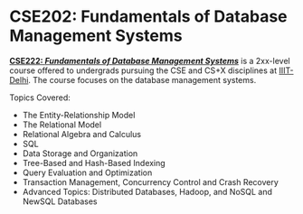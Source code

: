 # CSE202: Fundamentals of Database Management Systems

**<a href="https://techtree.iiitd.edu.in/viewDescription/filename?=CSE202">CSE222: *Fundamentals of Database Management Systems*</a>** is a 2xx-level course offered to undergrads pursuing the CSE and CS+X disciplines at <a href="https://iiitd.ac.in/">IIIT-Delhi</a>. The course focuses on the database management systems.

Topics Covered:

- The Entity-Relationship Model
- The Relational Model
- Relational Algebra and Calculus
- SQL
- Data Storage and Organization
- Tree-Based and Hash-Based Indexing
- Query Evaluation and Optimization
- Transaction Management, Concurrency Control and Crash Recovery
- Advanced Topics: Distributed Databases, Hadoop, and NoSQL and NewSQL Databases
